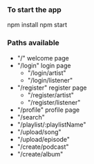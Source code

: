 ### To start the app
npm install 
npm start

### Paths available
- "/" welcome page
- "/login" login page
  - "/login/artist"
  - "/login/listener"
- "/register" register page
  - "/register/artist"
  - "/register/listener"
- "/profile" profile page
- "/search"
- "/playlist/:playlistName"
- "/upload/song"
- "/upload/episode"
- "/create/podcast"
- "/create/album"
